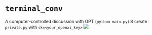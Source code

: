 # `terminal_conv`
A computer-controlled discussion with GPT (`python main.py`)
8 create `private.py` with `sk=<your_openai_key>`
![](conv.gif)
